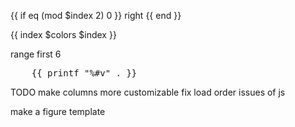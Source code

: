 
{{ if eq (mod $index 2) 0 }} right {{ end }}

{{ index $colors $index }}


range first 6

<pre>
    {{ printf "%#v" . }}
</pre>

TODO make columns more customizable
fix load order issues of js

make a figure template